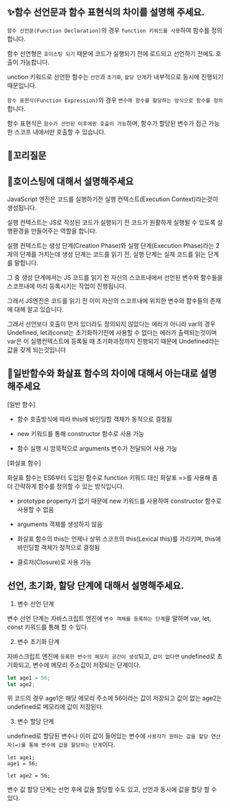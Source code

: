 ## ✨함수 선언문과 함수 표현식의 차이를 설명해 주세요.

`함수 선언문(Function Declaration)`의 경우 `function 키워드를 사용`하여 함수를 정의합니다.

함수 선연형은 `호이스팅 되기` 때문에 코드가 실행되기 전에 로드되고 선언하기 전에도 호출이 가능합니다.

unction 키워드로 선언한 함수는 `선언`과 `초기화`, `할당 단계`가 내부적으로 동시에 진행되기 때문입니다.

`함수 표현식(Function Expression)`의 경우 `변수에 함수를 할당하는 방식으로 함수를 정의`합니다.

함수 표현식은 `함수가 선언된 이후에만 호출이 가능`하며, 함수가 할당된 변수가 접근 가능한 스코프 내에서만 호출할 수 있습니다.

## 🔁꼬리질문

## 🤔호이스팅에 대해서 설명해주세요

JavaScript 엔진은 코드를 실행하기전 실행 컨텍스트(Execution Context)라는것이 생성됩니다.

실행 컨텍스트는 JS로 작성된 코드가 실행되기 전 코드가 원활하게 실행될 수 있도록 실행환경을 만들어주는 역할을 합니다.

실행 컨텍스트는 생성 단계(Creation Phase)와 실행 단계(Execution Phase)라는 2개의 단계를 거치는데
생성 단계는 코드를 읽기 전, 실행 단계는 실제 코드를 읽는 단계를 말합니다.

그 중 생성 단계에서는 JS 코드를 읽기 전 자신의 스코프내에서 선언된 변수와 함수들을
스코프내에 미리 등록시키는 작업이 진행됩니다.

그래서 JS엔진은 코드를 읽기 전 이미 자신의 스코프내에 위치한 변수와 함수들의 존재에 대해 알고 있습니다.

그래서 선언보다 호출이 먼저 있더라도 정의되지 않았다는 에러가 아니라
var의 경우 Undefined, let과const는 초기화하기전에 사용할 수 없다는 에러가 출력되는것이며
var은 이 실행컨텍스트에 등록될 때 초기화과정까지 진행되기 때문에 Undefined라는 값을 갖게 되는것입니다

## 🤔일반함수와 화살표 함수의 차이에 대해서 아는대로 설명해주세요

[일반 함수]

- 함수 호출방식에 따라 this에 바인딩할 객체가 동적으로 결정됨

- new 키워드를 통해 constructor 함수로 사용 가능

- 함수 실행 시 암묵적으로 arguments 변수가 전달되어 사용 가능

[화살표 함수]

화살표 함수는 ES6부터 도입된 함수로 function 키워드 대신 화살표 =>를 사용해 좀 더 간략하게 함수를 정의할 수 있는 방식입니다.

- prototype property가 없기 때문에 new 키워드를 사용하여 constructor 함수로 사용할 수 없음

- arguments 객체를 생성하지 않음

- 화살표 함수의 this는 언제나 상위 스코프의 this(Lexical this)를 가리키며, this에 바인딩할 객체가 정적으로 결정됨

- 클로저(Closure)로 사용 가능

## 선언, 초기화, 할당 단계에 대해서 설명해주세요.

1. 변수 선언 단계

변수 선언 단계는 자바스크립트 엔진에 `변수 객체를 등록하는 단계`을 말하며 var, let, const 키워드를 통해 할 수 있다.

2. 변수 초기화 단계

자바스크립트 엔진에 `등록한 변수의 메모리 공간이 생성`되고, `값이 없다면` undefined로 초기화되고, 변수에 메모리 주소값이 저장되는 단계이다.

```js
let age1 = 56;
let age2;
```

위 코드의 경우 age1은 해당 메모리 주소에 56이라는 값이 저장되고 값이 없는 age2는 undefined로 메모리에 값이 저장된다.

3. 변수 할당 단계

undefined로 할당된 변수나 이미 값이 들어있는 변수에 `사용자가 원하는 값을 할당 연산자(=)를 통해 변수에 값을 할당하는 단계`이다.

```
let age1;
age1 = 56;

let age2 = 56;
```

변수 값 할당 단계는 선언 후에 값을 할당할 수도 있고, 선언과 동시에 값을 할당 할 수 있다.
